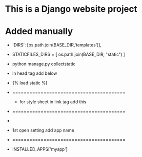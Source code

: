 # This is a Django website  project 
# Added manually
  * 'DIRS': [os.path.join(BASE_DIR,'templates')],
  
  * STATICFILES_DIRS = [ os.path.join(BASE_DIR, "static") ]
  
  * python manage.py collectstatic
  * in head tag add below 
  * {% load static %}
* ========================================
	* for style sheet in link tag add this 
* ========================================
* <link rel="stylesheet" type="text/css" href="{% static 'style.css' %}">
* 1st open setting add app name 
* ========================================
* INSTALLED_APPS['myapp']



